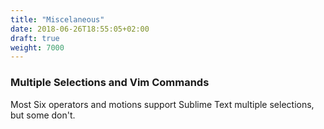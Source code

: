 ```yaml
---
title: "Miscelaneous"
date: 2018-06-26T18:55:05+02:00
draft: true
weight: 7000
---
```


### Multiple Selections and Vim Commands

Most Six operators and motions support
Sublime Text multiple selections,
but some don't.
